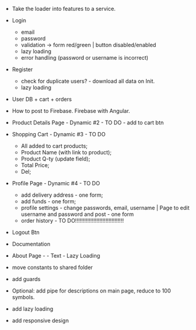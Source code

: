 - Take the loader into features to a service.

- Login

  - email
  - password
  - validation -> form red/green | button disabled/enabled
  - lazy loading
  - error handling (password or username is incorrect)

- Register
  - check for duplicate users? - download all data on Init.
  - lazy loading

- User DB + cart + orders

- How to post to Firebase. Firebase with Angular.

- Product Details Page - Dynamic #2 - TO DO - add to cart btn

- Shopping Cart - Dynamic #3 - TO DO

  - All added to cart products;
  - Product Name (with link to product);
  - Product Q-ty (update field);
  - Total Price;
  - Del;

- Profile Page - Dynamic #4 - TO DO

  - add delivery address - one form;
  - add funds - one form;
  - profile settings - change passwords, email, username | Page to edit username and password and post - one form
  - order history - TO DO!!!!!!!!!!!!!!!!!!!!!!!!!!!!!!!!

- Logout Btn

- Documentation

- About Page - - Text - Lazy Loading

- move constants to shared folder

- add guards

- Optional: add pipe for descriptions on main page, reduce to 100 symbols.

- add lazy loading

- add responsive design
